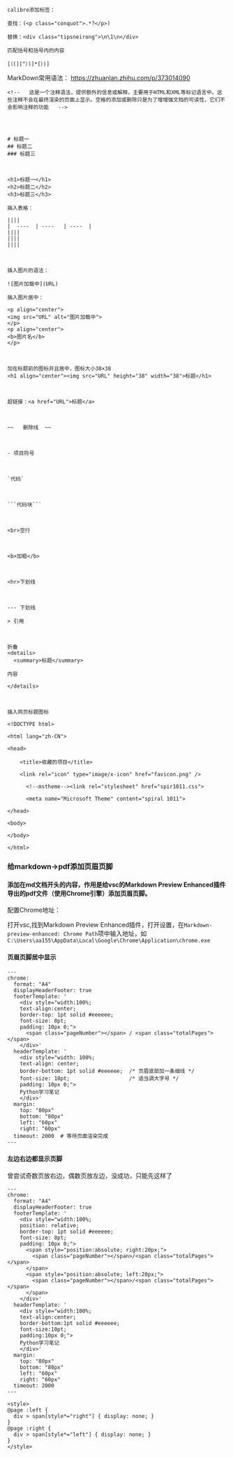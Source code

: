 ```
calibre添加标签：

查找：(<p class="conquot">.*?</p>)

替换：<div class="tipsneirong">\n\1\n</div>
```
```
匹配括号和括号内的内容

[（(][^）)]*[）)]
```

MarkDown常用语法：
https://zhuanlan.zhihu.com/p/373014090



```
<!--   这是一个注释语法，提供额外的信息或解释，主要用于HTML和XML等标记语言中。这些注释不会在最终渲染的页面上显示。空格的添加或删除只是为了增增强文档的可读性，它们不会影响注释的功能   -->




# 标题一
## 标题二
### 标题三



<h1>标题一</h1>
<h2>标题二</h2>
<h3>标题三</h3>

插入表格：

||||
|  ----  | ----   | ----  |
||||
||||
||||



插入图片的语法：

![图片加载中](URL)

插入图片居中：

<p align="center">
<img src="URL" alt="图片加载中">
</p>
<p align="center">
<b>图片名</b>
</p>



加在标题前的图标并且居中，图标大小38×38
<h1 align="center"><img src="URL" height="38" width="38">标题</h1>



超链接：<a href="URL">标题</a>



~~   删除线  ~~



- 项目符号



`代码`



```代码块```



<br>空行



<b>加粗</b>



<hr>下划线



--- 下划线

> 引用



折叠
<details>
  <summary>标题</summary>

内容

</details>



插入网页标题图标

<!DOCTYPE html>

<html lang="zh-CN">

<head>

	<title>收藏的项目</title>

	<link rel="icon" type="image/x-icon" href="favicon.png" />

      <!--mstheme--><link rel="stylesheet" href="spir1011.css">

      <meta name="Microsoft Theme" content="spiral 1011">

</head>

<body>

</body>

</html>
```

### 给markdown→pdf添加页眉页脚

#### 添加在md文档开头的内容，作用是给vsc的Markdown Preview Enhanced插件导出的pdf文件（使用Chrome引擎）添加页眉页脚。

配置Chrome地址：

打开vsc,找到Markdown Preview Enhanced插件，打开设置，在`Markdown-preview-enhanced: Chrome Path`项中输入地址，如`C:\Users\aa155\AppData\Local\Google\Chrome\Application\chrome.exe`

#### 页眉页脚居中显示
```
---
chrome:
  format: "A4"
  displayHeaderFooter: true
  footerTemplate: '
    <div style="width:100%; 
    text-align:center; 
    border-top: 1pt solid #eeeeee; 
    font-size: 8pt;
    padding: 10px 0;">
      <span class="pageNumber"></span> / <span class="totalPages"></span>
    </div>'
  headerTemplate: '
    <div style="width: 100%;
    text-align: center;
    border-bottom: 1pt solid #eeeeee;  /* 页眉底部加一条细线 */
    font-size: 10pt;                   /* 适当调大字号 */
    padding: 10px 0;">
    Python学习笔记
    </div>'
  margin:
    top: "80px"
    bottom: "80px"
    left: "60px"
    right: "60px"
  timeout: 2000  # 等待页面渲染完成
---
```

#### 左边右边都显示页脚

曾尝试奇数页放右边，偶数页放左边，没成功，只能先这样了
```
---
chrome:
  format: "A4"
  displayHeaderFooter: true
  footerTemplate: '
    <div style="width:100%; 
    position: relative;
    border-top: 1pt solid #eeeeee;
    font-size: 8pt;
    padding: 10px 0;">
      <span style="position:absolute; right:20px;">
        <span class="pageNumber"></span>/<span class="totalPages"></span>
      </span>
      <span style="position:absolute; left:20px;">
        <span class="pageNumber"></span>/<span class="totalPages"></span>
      </span>
    </div>'
  headerTemplate: '
    <div style="width:100%;
    text-align:center;
    border-bottom:1pt solid #eeeeee;
    font-size:10pt;
    padding:10px 0;">
    Python学习笔记
    </div>'
  margin:
    top: "80px"
    bottom: "80px"
    left: "60px"
    right: "60px"
  timeout: 2000
---

<style>
@page :left {
  div > span[style*="right"] { display: none; }
}
@page :right {
  div > span[style*="left"] { display: none; }
}
</style>
```





